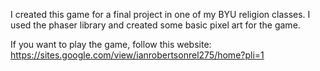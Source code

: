 I created this game for a final project in one of my BYU religion classes. I used the phaser library and created some basic pixel art for the game.

If you want to play the game, follow this website: 
https://sites.google.com/view/ianrobertsonrel275/home?pli=1 
